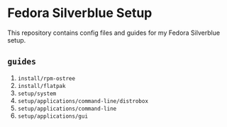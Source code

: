 # Fedora Silverblue Setup

This repository contains config files and guides for my Fedora Silverblue setup.

## `guides`

1. `install/rpm-ostree`
2. `install/flatpak`
3. `setup/system`
4. `setup/applications/command-line/distrobox`
5. `setup/applications/command-line`
6. `setup/applications/gui`
